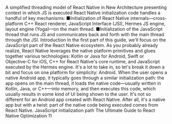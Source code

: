 A simplified threading model of React Native in New Architecture presenting context in which JS is executed
React Native initialization code handles a handful of key mechanisms:
 ■Initialization of React Native internals—cross-platform C++ React renderer, 
JavaScript Interface (JSI), Hermes JS engine, layout engine (Yoga)—on the main 
thread.
 ■Initialization of the JavaScript thread that runs JS and communicates back and forth 
with the main thread through the JSI.
Introduction
In the first part of this guide, we'll focus on the JavaScript part of the React Native ecosystem. 
As you probably already realize, React Native leverages the native platform primitives and 
glues together various technologies: Kotlin or Java for Android, Swift or Objective-C for iOS, 
C++ for React Native's core runtime, and JavaScript executed by the Hermes engine. It's a lot 
to take in, so let's break it down a bit and focus on one platform for simplicity: Android.
When the user opens a native Android app, it typically goes through a similar initialization 
path: the app opens on the main thread, it loads the native code—usually written in Kotlin, 
Java, or C++—into memory, and then executes this code, which usually results in some kind of 
UI being shown to the user. It's not so different for an Android app created with React Native. 
After all, it's a native app but with a twist: part of the native code being executed comes from 
React Native.
JavaScript initialization path
The Ultimate Guide to React Native Optimization
11